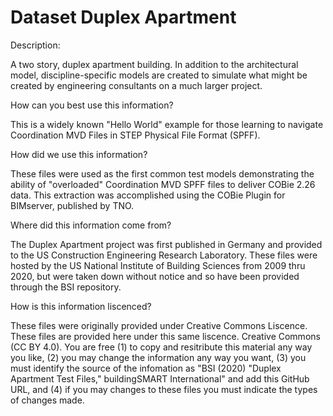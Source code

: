 
# Dataset Duplex Apartment

Description:

A two story, duplex apartment building. In addition to the architectural model, discipline-specific models are created to simulate what might be created by engineering consultants on a much larger project. 

How can you best use this information?

This is a widely known "Hello World" example for those  learning to navigate Coordination MVD Files in STEP Physical File Format (SPFF).

How did we use this information?

These files were used as the first common test models demonstrating the ability of "overloaded" Coordination MVD SPFF files to deliver COBie 2.26 data. This extraction was accomplished using the COBie Plugin for BIMserver, published by TNO. 

Where did this information come from?

The Duplex Apartment project was first published in Germany and provided to the US Construction Engineering Research Laboratory. These files were hosted by the US National Institute of Building Sciences from 2009 thru 2020, but were taken down without notice and so have been provided through the BSI repository.

How is this information liscenced?

These files were originally provided under Creative Commons Liscence. These files are provided here under this same liscence. Creative Commons (CC BY 4.0). You are free (1) to copy and resitribute this material any way you like, (2) you may change the information any way you want, (3) you must identify the source of the infomation as "BSI (2020) "Duplex Apartment Test Files," buildingSMART International" and add this GitHub URL, and (4) if you may changes to these files you must indicate the types of changes made.
